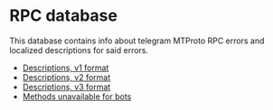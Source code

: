 # RPC database

This database contains info about telegram MTProto RPC errors and localized descriptions for said errors.

* [Descriptions, v1 format](https://rpc.madelineproto.xyz/v1.json)
* [Descriptions, v2 format](https://rpc.madelineproto.xyz/v2.json)
* [Descriptions, v3 format](https://rpc.madelineproto.xyz/v3.json)
* [Methods unavailable for bots](https://rpc.madelineproto.xyz/bot.json)
